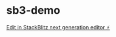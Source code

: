 # sb3-demo

[Edit in StackBlitz next generation editor ⚡️](https://stackblitz.com/~/github.com/maltaye/sb3-demo)